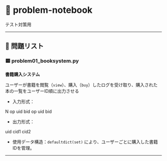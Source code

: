 # 📘 problem-notebook

テスト対策用

---

## 🔹 問題リスト

### 🟨 problem01_booksystem.py
**書籍購入システム**

ユーザーが書籍を閲覧（`view`）、購入（`buy`）したログを受け取り、購入された本の一覧をユーザーID順に出力させる

- 入力形式：

N
op uid bid
op uid bid


- 出力形式：

uid cid1 cid2


- 使用データ構造：`defaultdict(set)` により、ユーザーごとに購入した書籍IDを管理。

---

